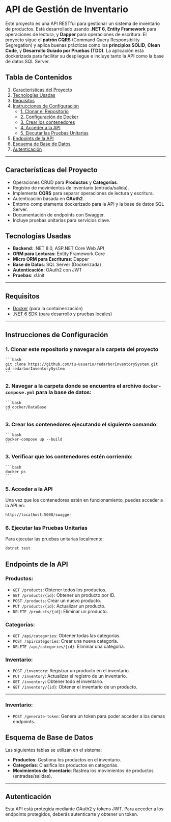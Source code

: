 # API de Gestión de Inventario

Este proyecto es una API RESTful para gestionar un sistema de inventario de productos. Está desarrollado usando **.NET 6**, **Entity Framework** para operaciones de lectura, y **Dapper** para operaciones de escritura. El proyecto sigue el **patrón CQRS** (Command Query Responsibility Segregation) y aplica buenas prácticas como los **principios SOLID**, **Clean Code**, y **Desarrollo Guiado por Pruebas (TDD)**. La aplicación está dockerizada para facilitar su despliegue e incluye tanto la API como la base de datos SQL Server.

## Tabla de Contenidos
1. [Características del Proyecto](#características-del-proyecto)
2. [Tecnologías Usadas](#tecnologías-usadas)
3. [Requisitos](#requisitos)
4. [Instrucciones de Configuración](#instrucciones-de-configuración)
    - [1. Clonar el Repositorio](#1-clonar-el-repositorio)
    - [2. Configuración de Docker](#2-Navegar-a-la-carpeta)
    - [3. Crear los contenedores](#3-construir-y-ejecutar-la-aplicación)
    - [4. Acceder a la API](#4-acceder-a-la-api)
    - [5. Ejecutar las Pruebas Unitarias](#5-ejecutar-las-pruebas-unitarias)
5. [Endpoints de la API](#endpoints-de-la-api)
6. [Esquema de Base de Datos](#esquema-de-base-de-datos)
7. [Autenticación](#autenticación)

---

## Características del Proyecto
- Operaciones CRUD para **Productos** y **Categorías**.
- Registro de movimientos de inventario (entrada/salida).
- Implementa **CQRS** para separar operaciones de lectura y escritura.
- Autenticación basada en **OAuth2**.
- Entorno completamente dockerizado para la API y la base de datos SQL Server.
- Documentación de endpoints con Swagger.
- Incluye pruebas unitarias para servicios clave.

## Tecnologías Usadas
- **Backend**: .NET 8.0, ASP.NET Core Web API
- **ORM para Lecturas**: Entity Framework Core
- **Micro ORM para Escrituras**: Dapper
- **Base de Datos**: SQL Server (Dockerizada)
- **Autenticación**: OAuth2 con JWT
- **Pruebas**: xUnit

---

## Requisitos
- [Docker](https://www.docker.com/get-started) (para la containerización)
- [.NET 6 SDK](https://dotnet.microsoft.com/download/dotnet/6.0) (para desarrollo y pruebas locales)

---

## Instrucciones de Configuración

### 1. Clonar este repositorio y navegar a la carpeta del proyecto

    ```bash
    git clone https://github.com/tu-usuario/redarborInventorySystem.git
    cd redarborInventorySystem
    ```
    
### 2. Navegar a la carpeta donde se encuentra el archivo `docker-compose.yml` para la base de datos:

    ```bash
    cd docker/DataBase
    ```

### 3. Crear los contenedores ejecutando el siguiente comando:

    ```bash
    docker-compose up --build
    ```

### 3. Verificar que los contenedores estén corriendo:

    ```bash
    docker ps
    ```

### 5. Acceder a la API

Una vez que los contenedores estén en funcionamiento, puedes acceder a la API en:
```bash
http://localhost:5000/swagger
```

### 6. Ejecutar las Pruebas Unitarias

Para ejecutar las pruebas unitarias localmente:
```bash
dotnet test
```

## Endpoints de la API

### Productos:
- `GET /products`: Obtener todos los productos.
- `GET /products/{id}`: Obtener un producto por ID.
- `POST /products`: Crear un nuevo producto.
- `PUT /products/{id}`: Actualizar un producto.
- `DELETE /products/{id}`: Eliminar un producto.

### Categorías:
- `GET /api/categories`: Obtener todas las categorías.
- `POST /api/categories`: Crear una nueva categoría.
- `DELETE /api/categories/{id}`: Eliminar una categoría.

### Inventario:
- `POST /inventory`: Registrar un producto en el inventario.
- `PUT /inventory`: Actualizar el registro de un inventario.
- `GET /inventory`: Obtener todo el inventario.
- `GET /inventory/{id}`: Obtener el inventario de un producto.
---

### Inventario:
- `POST /generate-token`: Genera un token para poder acceder a los demas endpoints.

## Esquema de Base de Datos

Las siguientes tablas se utilizan en el sistema:

- **Productos**: Gestiona los productos en el inventario.
- **Categorías**: Clasifica los productos en categorías.
- **Movimientos de Inventario**: Rastrea los movimientos de productos (entradas/salidas).

---

## Autenticación

Esta API está protegida mediante OAuth2 y tokens JWT. Para acceder a los endpoints protegidos, deberás autenticarte y obtener un token.



